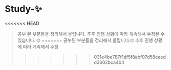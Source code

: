 # Study-✨

<<<<<<< HEAD
> 공부 된 부분들을 정리해서 올립니다. 추후 진행 상황에 따라 계속해서 수정될 수 있습니다. 🤓
=======
> 공부된 부분들을 정리해서 올립니다.🤓
> 추후 진행 상황에 따라 계속해서 수정
>>>>>>> 031e4be787f1df5f8abf07d58eeedd3602bca4b4
